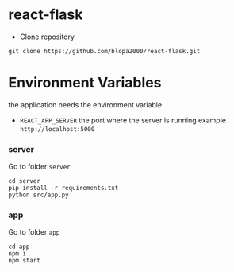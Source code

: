 # react-flask
* Clone repository
```
git clone https://github.com/blopa2000/react-flask.git
```

# Environment Variables
the application needs the environment variable
* `REACT_APP_SERVER` the port where the server is running example `http://localhost:5000`

### server
Go to folder `server`
```
cd server
pip install -r requirements.txt
python src/app.py
```

### app 
Go to folder `app`
```
cd app
npm i 
npm start
```

